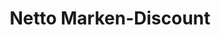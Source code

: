 ---
title: "Netto Marken-Discount"
url: /dresden/netto-marken-discount-grossenhainer-strasse/
shop: Supermarkt
---